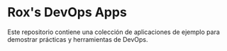 # Rox's DevOps Apps

Este repositorio contiene una colección de aplicaciones de ejemplo para demostrar prácticas y herramientas de DevOps.

